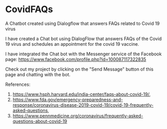 # CovidFAQs
A Chatbot created using Dialogflow that answers FAQs related to Covid 19 virus

I have created a Chat bot using DialogFlow that answers FAQs of the Covid 19 virus and schedules an appointment for the covid 19 vaccine.

I have integrated the Chat bot with the Messenger service of the Facebook page: https://www.facebook.com/profile.php?id=100087117322835

Check out my project by clicking on the "Send Message" button of this page and chatting with the bot.

References:
1. https://www.hsph.harvard.edu/india-center/faqs-about-covid-19/, 
2. https://www.fda.gov/emergency-preparedness-and-response/coronavirus-disease-2019-covid-19/covid-19-frequently-asked-questions, 
3. https://www.pennmedicine.org/coronavirus/frequently-asked-questions-about-covid-19

